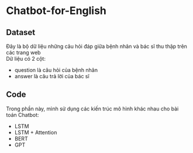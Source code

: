 # Chatbot-for-English
## Dataset
Đây là bộ dữ liệu những câu hỏi đáp giữa bệnh nhân và bác sĩ thu thập trên các trang web  
Dữ liệu có 2 cột:  
- question là câu hỏi của bệnh nhân
- answer là câu trả lời của bác sĩ
## Code
Trong phần này, mình sử dụng các kiến trúc mô hình khác nhau cho bài toán Chatbot:  
- LSTM
- LSTM + Attention
- BERT
- GPT
